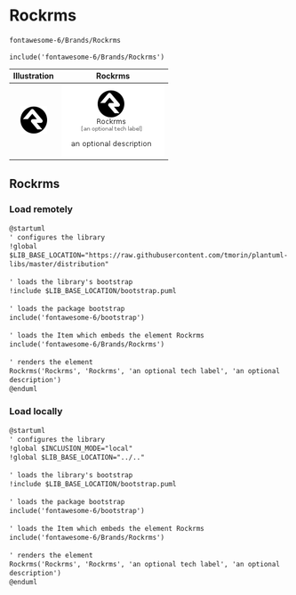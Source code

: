 # Rockrms


```text
fontawesome-6/Brands/Rockrms
```

```text
include('fontawesome-6/Brands/Rockrms')
```



| Illustration | Rockrms |
| :---: | :---: |
| ![illustration for Illustration](../../fontawesome-6/Brands/Rockrms.png) | ![illustration for Rockrms](../../fontawesome-6/Brands/Rockrms.Local.png) |




## Rockrms

### Load remotely
```plantuml
@startuml
' configures the library
!global $LIB_BASE_LOCATION="https://raw.githubusercontent.com/tmorin/plantuml-libs/master/distribution"

' loads the library's bootstrap
!include $LIB_BASE_LOCATION/bootstrap.puml

' loads the package bootstrap
include('fontawesome-6/bootstrap')

' loads the Item which embeds the element Rockrms
include('fontawesome-6/Brands/Rockrms')

' renders the element
Rockrms('Rockrms', 'Rockrms', 'an optional tech label', 'an optional description')
@enduml
```

### Load locally
```plantuml
@startuml
' configures the library
!global $INCLUSION_MODE="local"
!global $LIB_BASE_LOCATION="../.."

' loads the library's bootstrap
!include $LIB_BASE_LOCATION/bootstrap.puml

' loads the package bootstrap
include('fontawesome-6/bootstrap')

' loads the Item which embeds the element Rockrms
include('fontawesome-6/Brands/Rockrms')

' renders the element
Rockrms('Rockrms', 'Rockrms', 'an optional tech label', 'an optional description')
@enduml
```

